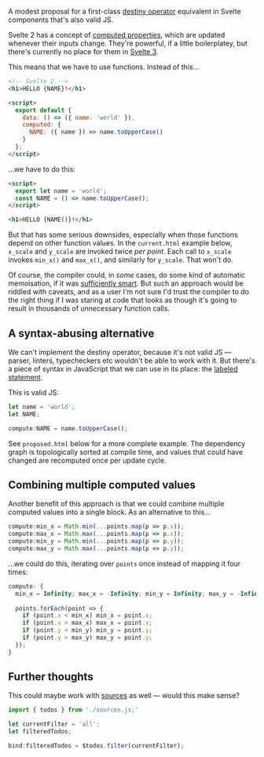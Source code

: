 A modest proposal for a first-class [destiny operator](http://paulstovell.com/blog/reactive-programming) equivalent in Svelte components that's also valid JS.

Svelte 2 has a concept of [computed properties](https://svelte.technology/guide#computed-properties), which are updated whenever their inputs change. They're powerful, if a little boilerplatey, but there's currently no place for them in [Svelte 3](https://github.com/sveltejs/rfcs/blob/reactive-assignments/text/0001-reactive-assignments.md).

This means that we have to use functions. Instead of this...

```html
<!-- Svelte 2 -->
<h1>HELLO {NAME}!</h1>

<script>
  export default {
    data: () => ({ name: 'world' }),
    computed: {
      NAME: ({ name }) => name.toUpperCase()
    }
  };
</script>
```

...we have to do this:

```html
<script>
  export let name = 'world';
  const NAME = () => name.toUpperCase();
</script>

<h1>HELLO {NAME()}!</h1>
```

But that has some serious downsides, especially when those functions depend on other function values. In the `current.html` example below, `x_scale` and `y_scale` are invoked twice *per point*. Each call to `x_scale` invokes `min_x()` and `max_x()`, and similarly for `y_scale`. That won't do.

Of course, the compiler could, in *some* cases, do some kind of automatic memoisation, if it was [sufficiently smart](http://wiki.c2.com/?SufficientlySmartCompiler). But such an approach would be riddled with caveats, and as a user I'm not sure I'd trust the compiler to do the right thing if I was staring at code that looks as though it's going to result in thousands of unnecessary function calls.


## A syntax-abusing alternative

We can't implement the destiny operator, because it's not valid JS — parser, linters, typecheckers etc wouldn't be able to work with it. But there's a piece of syntax in JavaScript that we can use in its place: the [labeled statement](https://developer.mozilla.org/en-US/docs/Web/JavaScript/Reference/Statements/label).

This is valid JS:

```js
let name = 'world';
let NAME;

compute:NAME = name.toUpperCase();
```

See `proposed.html` below for a more complete example. The dependency graph is topologically sorted at compile time, and values that could have changed are recomputed once per update cycle.


## Combining multiple computed values

Another benefit of this approach is that we could combine multiple computed values into a single block. As an alternative to this...

```js
compute:min_x = Math.min(...points.map(p => p.x));
compute:max_x = Math.max(...points.map(p => p.x));
compute:min_y = Math.min(...points.map(p => p.y));
compute:max_y = Math.max(...points.map(p => p.y));
```

...we could do this, iterating over `points` once instead of mapping it four times:

```js
compute: {
  min_x = Infinity; max_x = -Infinity; min_y = Infinity; max_y = -Infinity; // reset
  
  points.forEach(point => {
    if (point.x < min_x) min_x = point.x;
    if (point.x > max_x) max_x = point.x;
    if (point.y < min_y) min_y = point.y;
    if (point.y > max_y) max_y = point.y;
  });
}
```


## Further thoughts

This could maybe work with [sources](https://github.com/sveltejs/rfcs/blob/svelte-observables/text/0002-observables.md) as well — would this make sense?

```js
import { todos } from './sources.js;'

let currentFilter = 'all';
let filteredTodos;

bind:filteredTodos = $todos.filter(currentFilter);
```